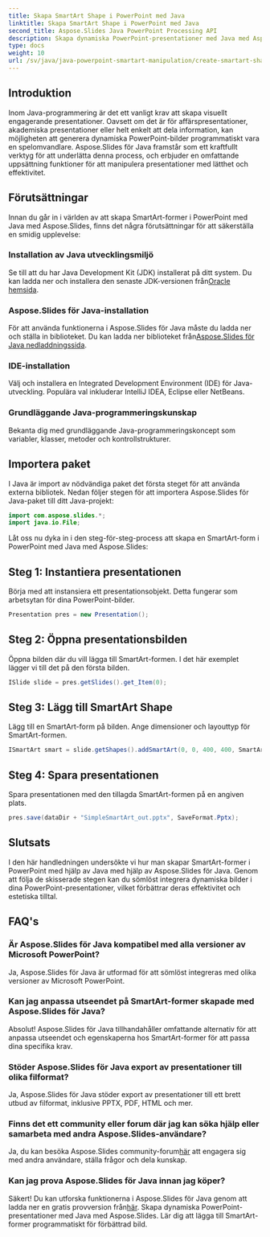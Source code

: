 ```yaml
---
title: Skapa SmartArt Shape i PowerPoint med Java
linktitle: Skapa SmartArt Shape i PowerPoint med Java
second_title: Aspose.Slides Java PowerPoint Processing API
description: Skapa dynamiska PowerPoint-presentationer med Java med Aspose.Slides. Lär dig att lägga till SmartArt-former programmatiskt för förbättrad bild.
type: docs
weight: 10
url: /sv/java/java-powerpoint-smartart-manipulation/create-smartart-shape-powerpoint-java/
---
```

## Introduktion
Inom Java-programmering är det ett vanligt krav att skapa visuellt engagerande presentationer. Oavsett om det är för affärspresentationer, akademiska presentationer eller helt enkelt att dela information, kan möjligheten att generera dynamiska PowerPoint-bilder programmatiskt vara en spelomvandlare. Aspose.Slides för Java framstår som ett kraftfullt verktyg för att underlätta denna process, och erbjuder en omfattande uppsättning funktioner för att manipulera presentationer med lätthet och effektivitet.
## Förutsättningar
Innan du går in i världen av att skapa SmartArt-former i PowerPoint med Java med Aspose.Slides, finns det några förutsättningar för att säkerställa en smidig upplevelse:
### Installation av Java utvecklingsmiljö
 Se till att du har Java Development Kit (JDK) installerat på ditt system. Du kan ladda ner och installera den senaste JDK-versionen från[Oracle hemsida](https://www.oracle.com/java/technologies/javase-downloads.html).
### Aspose.Slides för Java-installation
 För att använda funktionerna i Aspose.Slides för Java måste du ladda ner och ställa in biblioteket. Du kan ladda ner biblioteket från[Aspose.Slides för Java nedladdningssida](https://releases.aspose.com/slides/java/).
### IDE-installation
Välj och installera en Integrated Development Environment (IDE) för Java-utveckling. Populära val inkluderar IntelliJ IDEA, Eclipse eller NetBeans.
### Grundläggande Java-programmeringskunskap
Bekanta dig med grundläggande Java-programmeringskoncept som variabler, klasser, metoder och kontrollstrukturer.

## Importera paket
I Java är import av nödvändiga paket det första steget för att använda externa bibliotek. Nedan följer stegen för att importera Aspose.Slides för Java-paket till ditt Java-projekt:

```java
import com.aspose.slides.*;
import java.io.File;
```
Låt oss nu dyka in i den steg-för-steg-process att skapa en SmartArt-form i PowerPoint med Java med Aspose.Slides:
## Steg 1: Instantiera presentationen
Börja med att instansiera ett presentationsobjekt. Detta fungerar som arbetsytan för dina PowerPoint-bilder.
```java
Presentation pres = new Presentation();
```
## Steg 2: Öppna presentationsbilden
Öppna bilden där du vill lägga till SmartArt-formen. I det här exemplet lägger vi till det på den första bilden.
```java
ISlide slide = pres.getSlides().get_Item(0);
```
## Steg 3: Lägg till SmartArt Shape
Lägg till en SmartArt-form på bilden. Ange dimensioner och layouttyp för SmartArt-formen.
```java
ISmartArt smart = slide.getShapes().addSmartArt(0, 0, 400, 400, SmartArtLayoutType.BasicBlockList);
```
## Steg 4: Spara presentationen
Spara presentationen med den tillagda SmartArt-formen på en angiven plats.
```java
pres.save(dataDir + "SimpleSmartArt_out.pptx", SaveFormat.Pptx);
```

## Slutsats
I den här handledningen undersökte vi hur man skapar SmartArt-former i PowerPoint med hjälp av Java med hjälp av Aspose.Slides för Java. Genom att följa de skisserade stegen kan du sömlöst integrera dynamiska bilder i dina PowerPoint-presentationer, vilket förbättrar deras effektivitet och estetiska tilltal.
## FAQ's
### Är Aspose.Slides för Java kompatibel med alla versioner av Microsoft PowerPoint?
Ja, Aspose.Slides för Java är utformad för att sömlöst integreras med olika versioner av Microsoft PowerPoint.
### Kan jag anpassa utseendet på SmartArt-former skapade med Aspose.Slides för Java?
Absolut! Aspose.Slides för Java tillhandahåller omfattande alternativ för att anpassa utseendet och egenskaperna hos SmartArt-former för att passa dina specifika krav.
### Stöder Aspose.Slides för Java export av presentationer till olika filformat?
Ja, Aspose.Slides för Java stöder export av presentationer till ett brett utbud av filformat, inklusive PPTX, PDF, HTML och mer.
### Finns det ett community eller forum där jag kan söka hjälp eller samarbeta med andra Aspose.Slides-användare?
 Ja, du kan besöka Aspose.Slides community-forum[här](https://forum.aspose.com/c/slides/11) att engagera sig med andra användare, ställa frågor och dela kunskap.
### Kan jag prova Aspose.Slides för Java innan jag köper?
 Säkert! Du kan utforska funktionerna i Aspose.Slides för Java genom att ladda ner en gratis provversion från[här](https://releases.aspose.com/).
Skapa dynamiska PowerPoint-presentationer med Java med Aspose.Slides. Lär dig att lägga till SmartArt-former programmatiskt för förbättrad bild.